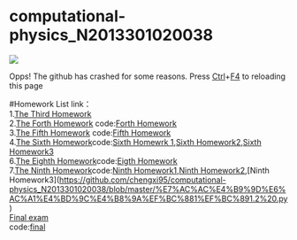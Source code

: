 # computational-physics_N2013301020038
![](http://imgsrc.baidu.com/forum/pic/item/de942b3fb80e7bec3a372df9292eb9389a506b4a.jpg)

  Opps! The github has crashed for some reasons.
Press [Ctrl](https://www.baidu.com/)+[F4](https://www.baidu.com/)  to reloading this page

#Homework List
link：<br>
  1.[The Third Homework](https://github.com/chengxi95/computational-physics_N2013301020038/blob/master/%E7%AC%AC%E4%B8%89%E6%AC%A1%E4%BD%9C%E4%B8%9A.md)<br>
  2.[The Forth Homework](https://www.zybuluo.com/chengxi95/note/412271)
  code:[Forth Homework](https://github.com/chengxi95/computational-physics_N2013301020038/blob/master/%E7%AC%AC%E5%9B%9B%E6%AC%A1%E4%BD%9C%E4%B8%9A.py)<br>
  3.[The Fifth Homework](https://www.zybuluo.com/chengxi95/note/413472)
  code:[Fifth Homework](https://github.com/chengxi95/computational-physics_N2013301020038/blob/master/%E7%AC%AC%E4%BA%94%E6%AC%A1%E4%BD%9C%E4%B8%9A%201.0.py)<br>
  4.[The Sixth Homework](https://www.zybuluo.com/chengxi95/note/413532)code:[Sixth Homewrk 1](https://github.com/chengxi95/computational-physics_N2013301020038/blob/master/%E7%AC%AC%E5%85%AD%E6%AC%A1%E4%BD%9C%E4%B8%9A%201.2.py),[Sixth Homework2](https://github.com/chengxi95/computational-physics_N2013301020038/blob/master/%E7%AC%AC%E5%85%AD%E6%AC%A1%E4%BD%9C%E4%B8%9A%201.1.py),[Sixth Homework3](https://github.com/chengxi95/computational-physics_N2013301020038/blob/master/%E7%AC%AC%E5%85%AD%E6%AC%A1%E4%BD%9C%E4%B8%9A%201.0.py)<br>
  6.[The Eighth Homework](https://www.zybuluo.com/chengxi95/note/413584)code:[Eigth Homework](https://github.com/chengxi95/computational-physics_N2013301020038/blob/master/%E7%AC%AC%E5%85%AB%E6%AC%A1%E4%BD%9C%E4%B8%9A1.0.py)<br>
  7.[The Ninth Homework](https://www.zybuluo.com/chengxi95/note/413609)code:[Ninth Homework1](https://github.com/chengxi95/computational-physics_N2013301020038/blob/master/%E7%AC%AC%E5%85%AD%E6%AC%A1%E4%BD%9C%E4%B8%9A%201.0.py),[Ninth Homework2]('https://github.com/chengxi95/computational-physics_N2013301020038/blob/master/%E7%AC%AC%E4%B9%9D%E6%AC%A1%E4%BD%9C%E4%B8%9A(1'\')%201.1.py'),[Ninth Homework3](https://github.com/chengxi95/computational-physics_N2013301020038/blob/master/%E7%AC%AC%E4%B9%9D%E6%AC%A1%E4%BD%9C%E4%B8%9A%EF%BC%881%EF%BC%891.2%20.py)<br>
  [Final exam](https://www.zybuluo.com/chengxi95/note/411804)<br>
     code:[final](https://github.com/chengxi95/computational-physics_N2013301020038/blob/master/final.py)
     

